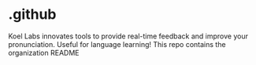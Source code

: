# .github
Koel Labs innovates tools to provide real-time feedback and improve your pronunciation. Useful for language learning! This repo contains the organization README
